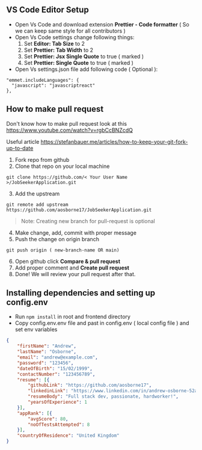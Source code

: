 ## VS Code Editor Setup

- Open Vs Code and download extension **Prettier - Code formatter** ( So we can keep same style for all contributors )
- Open Vs Code settings change following things:
  1. Set **Editor: Tab Size** to 2
  2. Set **Prettier: Tab Width** to 2
  3. Set **Prettier: Jsx Single Quote** to true ( marked )
  4. Set **Prettier: Single Quote** to true ( marked )
- Open Vs settings.json file add following code ( Optional ):

```
"emmet.includeLanguages": {
  "javascript": "javascriptreact"
},
```

## How to make pull request

Don't know how to make pull request look at this https://www.youtube.com/watch?v=rgbCcBNZcdQ

Useful article https://stefanbauer.me/articles/how-to-keep-your-git-fork-up-to-date

1. Fork repo from github
2. Clone that repo on your local machine

```
git clone https://github.com/< Your User Name >/JobSeekerApplication.git
```

3. Add the upstream

```
git remote add upstream https://github.com/aosborne17/JobSeekerApplication.git
```

> Note: Creating new branch for pull-request is optional

4. Make change, add, commit with proper message
5. Push the change on origin branch

```
git push origin ( new-branch-name OR main)
```

6. Open github click **Compare & pull request**
7. Add proper comment and **Create pull request**
8. Done! We will review your pull request after that.

## Installing dependencies and setting up config.env

- Run `npm install` in root and frontend directory
- Copy config.env.env file and past in config.env ( local config file ) and set env variables


```JSON
{
    "firstName": "Andrew",
    "lastName": "Osborne",
    "email": "andrew@example.com",
    "password": "123456",
    "dateOfBirth": "15/02/1999",
    "contactNumber": "123456789",
    "resume": [{
        "githubLink": "https://github.com/aosborne17",
        "linkedinLink": "https://www.linkedin.com/in/andrew-osborne-52a46917b",
        "resumeBody": "Full stack dev, passionate, hardworker!",
        "yearsOfExperience": 1
    }],
    "appRank": [{
        "avgScore": 80,
        "noOfTestsAttempted": 8
    }],
    "countryOfResidence": "United Kingdom"
}
```